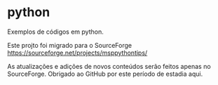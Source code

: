 # python
Exemplos de códigos em python.

Este projto foi migrado para o SourceForge
https://sourceforge.net/projects/msppythontips/

As atualizações e adições de novos conteúdos serão feitos apenas no SourceForge.
Obrigado ao GitHub por este período de estadia aqui.

